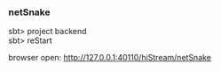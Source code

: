 

### netSnake


  sbt> project backend  
  sbt> reStart  

  browser open: http://127.0.0.1:40110/hiStream/netSnake
